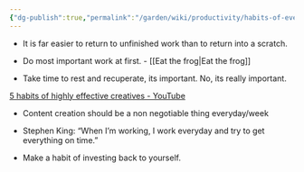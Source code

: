 ```yaml
---
{"dg-publish":true,"permalink":"/garden/wiki/productivity/habits-of-every-creative-person/","title":"Habits of every creative person","tags":["seedling"]}
---
```



- It is far easier to return to unfinished work than to return into a scratch.

- Do most important work at first. - [[Eat the frog\|Eat the frog]]

- Take time to rest and recuperate, its important. No, its really important.

[5 habits of highly effective creatives - YouTube](https://www.youtube.com/watch?v=lDIqsZQPl10&list=WL&index=80)

- Content creation should be a non negotiable thing everyday/week



- Stephen King: “When I’m working, I work everyday and try to get everything on time.”



- Make a habit of investing back to yourself.